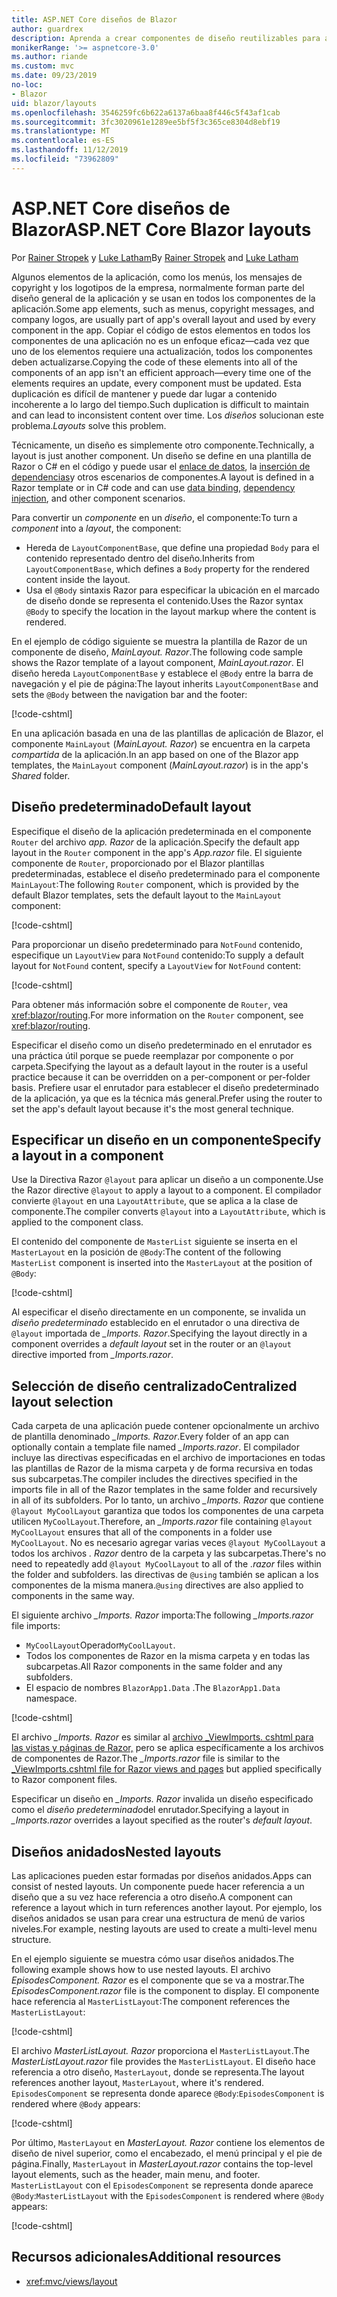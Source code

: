 ```yaml
---
title: ASP.NET Core diseños de Blazor
author: guardrex
description: Aprenda a crear componentes de diseño reutilizables para aplicaciones Blazor.
monikerRange: '>= aspnetcore-3.0'
ms.author: riande
ms.custom: mvc
ms.date: 09/23/2019
no-loc:
- Blazor
uid: blazor/layouts
ms.openlocfilehash: 3546259fc6b622a6137a6baa8f446c5f43af1cab
ms.sourcegitcommit: 3fc3020961e1289ee5bf5f3c365ce8304d8ebf19
ms.translationtype: MT
ms.contentlocale: es-ES
ms.lasthandoff: 11/12/2019
ms.locfileid: "73962809"
---
```

# <a name="aspnet-core-opno-locblazor-layouts"></a><span data-ttu-id="ec887-103">ASP.NET Core diseños de Blazor</span><span class="sxs-lookup"><span data-stu-id="ec887-103">ASP.NET Core Blazor layouts</span></span>

<span data-ttu-id="ec887-104">Por [Rainer Stropek](https://www.timecockpit.com) y [Luke Latham](https://github.com/guardrex)</span><span class="sxs-lookup"><span data-stu-id="ec887-104">By [Rainer Stropek](https://www.timecockpit.com) and [Luke Latham](https://github.com/guardrex)</span></span>

<span data-ttu-id="ec887-105">Algunos elementos de la aplicación, como los menús, los mensajes de copyright y los logotipos de la empresa, normalmente forman parte del diseño general de la aplicación y se usan en todos los componentes de la aplicación.</span><span class="sxs-lookup"><span data-stu-id="ec887-105">Some app elements, such as menus, copyright messages, and company logos, are usually part of app's overall layout and used by every component in the app.</span></span> <span data-ttu-id="ec887-106">Copiar el código de estos elementos en todos los componentes de una aplicación no es un enfoque eficaz&mdash;cada vez que uno de los elementos requiere una actualización, todos los componentes deben actualizarse.</span><span class="sxs-lookup"><span data-stu-id="ec887-106">Copying the code of these elements into all of the components of an app isn't an efficient approach&mdash;every time one of the elements requires an update, every component must be updated.</span></span> <span data-ttu-id="ec887-107">Esta duplicación es difícil de mantener y puede dar lugar a contenido incoherente a lo largo del tiempo.</span><span class="sxs-lookup"><span data-stu-id="ec887-107">Such duplication is difficult to maintain and can lead to inconsistent content over time.</span></span> <span data-ttu-id="ec887-108">Los *diseños* solucionan este problema.</span><span class="sxs-lookup"><span data-stu-id="ec887-108">*Layouts* solve this problem.</span></span>

<span data-ttu-id="ec887-109">Técnicamente, un diseño es simplemente otro componente.</span><span class="sxs-lookup"><span data-stu-id="ec887-109">Technically, a layout is just another component.</span></span> <span data-ttu-id="ec887-110">Un diseño se define en una plantilla de Razor o C# en el código y puede usar el [enlace de datos](xref:blazor/components#data-binding), la [inserción de dependencias](xref:blazor/dependency-injection)y otros escenarios de componentes.</span><span class="sxs-lookup"><span data-stu-id="ec887-110">A layout is defined in a Razor template or in C# code and can use [data binding](xref:blazor/components#data-binding), [dependency injection](xref:blazor/dependency-injection), and other component scenarios.</span></span>

<span data-ttu-id="ec887-111">Para convertir un *componente* en un *diseño*, el componente:</span><span class="sxs-lookup"><span data-stu-id="ec887-111">To turn a *component* into a *layout*, the component:</span></span>

* <span data-ttu-id="ec887-112">Hereda de `LayoutComponentBase`, que define una propiedad `Body` para el contenido representado dentro del diseño.</span><span class="sxs-lookup"><span data-stu-id="ec887-112">Inherits from `LayoutComponentBase`, which defines a `Body` property for the rendered content inside the layout.</span></span>
* <span data-ttu-id="ec887-113">Usa el `@Body` sintaxis Razor para especificar la ubicación en el marcado de diseño donde se representa el contenido.</span><span class="sxs-lookup"><span data-stu-id="ec887-113">Uses the Razor syntax `@Body` to specify the location in the layout markup where the content is rendered.</span></span>

<span data-ttu-id="ec887-114">En el ejemplo de código siguiente se muestra la plantilla de Razor de un componente de diseño, *MainLayout. Razor*.</span><span class="sxs-lookup"><span data-stu-id="ec887-114">The following code sample shows the Razor template of a layout component, *MainLayout.razor*.</span></span> <span data-ttu-id="ec887-115">El diseño hereda `LayoutComponentBase` y establece el `@Body` entre la barra de navegación y el pie de página:</span><span class="sxs-lookup"><span data-stu-id="ec887-115">The layout inherits `LayoutComponentBase` and sets the `@Body` between the navigation bar and the footer:</span></span>

[!code-cshtml[](layouts/sample_snapshot/3.x/MainLayout.razor?highlight=1,13)]

<span data-ttu-id="ec887-116">En una aplicación basada en una de las plantillas de aplicación de Blazor, el componente `MainLayout` (*MainLayout. Razor*) se encuentra en la carpeta *compartida* de la aplicación.</span><span class="sxs-lookup"><span data-stu-id="ec887-116">In an app based on one of the Blazor app templates, the `MainLayout` component (*MainLayout.razor*) is in the app's *Shared* folder.</span></span>

## <a name="default-layout"></a><span data-ttu-id="ec887-117">Diseño predeterminado</span><span class="sxs-lookup"><span data-stu-id="ec887-117">Default layout</span></span>

<span data-ttu-id="ec887-118">Especifique el diseño de la aplicación predeterminada en el componente `Router` del archivo *app. Razor* de la aplicación.</span><span class="sxs-lookup"><span data-stu-id="ec887-118">Specify the default app layout in the `Router` component in the app's *App.razor* file.</span></span> <span data-ttu-id="ec887-119">El siguiente componente de `Router`, proporcionado por el Blazor plantillas predeterminadas, establece el diseño predeterminado para el componente `MainLayout`:</span><span class="sxs-lookup"><span data-stu-id="ec887-119">The following `Router` component, which is provided by the default Blazor templates, sets the default layout to the `MainLayout` component:</span></span>

[!code-cshtml[](layouts/sample_snapshot/3.x/App1.razor?highlight=3)]

<span data-ttu-id="ec887-120">Para proporcionar un diseño predeterminado para `NotFound` contenido, especifique un `LayoutView` para `NotFound` contenido:</span><span class="sxs-lookup"><span data-stu-id="ec887-120">To supply a default layout for `NotFound` content, specify a `LayoutView` for `NotFound` content:</span></span>

[!code-cshtml[](layouts/sample_snapshot/3.x/App2.razor?highlight=6-9)]

<span data-ttu-id="ec887-121">Para obtener más información sobre el componente de `Router`, vea <xref:blazor/routing>.</span><span class="sxs-lookup"><span data-stu-id="ec887-121">For more information on the `Router` component, see <xref:blazor/routing>.</span></span>

<span data-ttu-id="ec887-122">Especificar el diseño como un diseño predeterminado en el enrutador es una práctica útil porque se puede reemplazar por componente o por carpeta.</span><span class="sxs-lookup"><span data-stu-id="ec887-122">Specifying the layout as a default layout in the router is a useful practice because it can be overridden on a per-component or per-folder basis.</span></span> <span data-ttu-id="ec887-123">Prefiere usar el enrutador para establecer el diseño predeterminado de la aplicación, ya que es la técnica más general.</span><span class="sxs-lookup"><span data-stu-id="ec887-123">Prefer using the router to set the app's default layout because it's the most general technique.</span></span>

## <a name="specify-a-layout-in-a-component"></a><span data-ttu-id="ec887-124">Especificar un diseño en un componente</span><span class="sxs-lookup"><span data-stu-id="ec887-124">Specify a layout in a component</span></span>

<span data-ttu-id="ec887-125">Use la Directiva Razor `@layout` para aplicar un diseño a un componente.</span><span class="sxs-lookup"><span data-stu-id="ec887-125">Use the Razor directive `@layout` to apply a layout to a component.</span></span> <span data-ttu-id="ec887-126">El compilador convierte `@layout` en una `LayoutAttribute`, que se aplica a la clase de componente.</span><span class="sxs-lookup"><span data-stu-id="ec887-126">The compiler converts `@layout` into a `LayoutAttribute`, which is applied to the component class.</span></span>

<span data-ttu-id="ec887-127">El contenido del componente de `MasterList` siguiente se inserta en el `MasterLayout` en la posición de `@Body`:</span><span class="sxs-lookup"><span data-stu-id="ec887-127">The content of the following `MasterList` component is inserted into the `MasterLayout` at the position of `@Body`:</span></span>

[!code-cshtml[](layouts/sample_snapshot/3.x/MasterList.razor?highlight=1)]

<span data-ttu-id="ec887-128">Al especificar el diseño directamente en un componente, se invalida un *diseño predeterminado* establecido en el enrutador o una directiva de `@layout` importada de *_Imports. Razor*.</span><span class="sxs-lookup"><span data-stu-id="ec887-128">Specifying the layout directly in a component overrides a *default layout* set in the router or an `@layout` directive imported from *_Imports.razor*.</span></span>

## <a name="centralized-layout-selection"></a><span data-ttu-id="ec887-129">Selección de diseño centralizado</span><span class="sxs-lookup"><span data-stu-id="ec887-129">Centralized layout selection</span></span>

<span data-ttu-id="ec887-130">Cada carpeta de una aplicación puede contener opcionalmente un archivo de plantilla denominado *_Imports. Razor*.</span><span class="sxs-lookup"><span data-stu-id="ec887-130">Every folder of an app can optionally contain a template file named *_Imports.razor*.</span></span> <span data-ttu-id="ec887-131">El compilador incluye las directivas especificadas en el archivo de importaciones en todas las plantillas de Razor de la misma carpeta y de forma recursiva en todas sus subcarpetas.</span><span class="sxs-lookup"><span data-stu-id="ec887-131">The compiler includes the directives specified in the imports file in all of the Razor templates in the same folder and recursively in all of its subfolders.</span></span> <span data-ttu-id="ec887-132">Por lo tanto, un archivo *_Imports. Razor* que contiene `@layout MyCoolLayout` garantiza que todos los componentes de una carpeta utilicen `MyCoolLayout`.</span><span class="sxs-lookup"><span data-stu-id="ec887-132">Therefore, an *_Imports.razor* file containing `@layout MyCoolLayout` ensures that all of the components in a folder use `MyCoolLayout`.</span></span> <span data-ttu-id="ec887-133">No es necesario agregar varias veces `@layout MyCoolLayout` a todos los archivos *. Razor* dentro de la carpeta y las subcarpetas.</span><span class="sxs-lookup"><span data-stu-id="ec887-133">There's no need to repeatedly add `@layout MyCoolLayout` to all of the *.razor* files within the folder and subfolders.</span></span> <span data-ttu-id="ec887-134">las directivas de `@using` también se aplican a los componentes de la misma manera.</span><span class="sxs-lookup"><span data-stu-id="ec887-134">`@using` directives are also applied to components in the same way.</span></span>

<span data-ttu-id="ec887-135">El siguiente archivo *_Imports. Razor* importa:</span><span class="sxs-lookup"><span data-stu-id="ec887-135">The following *_Imports.razor* file imports:</span></span>

* <span data-ttu-id="ec887-136">`MyCoolLayout`Operador</span><span class="sxs-lookup"><span data-stu-id="ec887-136">`MyCoolLayout`.</span></span>
* <span data-ttu-id="ec887-137">Todos los componentes de Razor en la misma carpeta y en todas las subcarpetas.</span><span class="sxs-lookup"><span data-stu-id="ec887-137">All Razor components in the same folder and any subfolders.</span></span>
* <span data-ttu-id="ec887-138">El espacio de nombres `BlazorApp1.Data` .</span><span class="sxs-lookup"><span data-stu-id="ec887-138">The `BlazorApp1.Data` namespace.</span></span>
 
[!code-cshtml[](layouts/sample_snapshot/3.x/_Imports.razor)]

<span data-ttu-id="ec887-139">El archivo *_Imports. Razor* es similar al [archivo _ViewImports. cshtml para las vistas y páginas de Razor,](xref:mvc/views/layout#importing-shared-directives) pero se aplica específicamente a los archivos de componentes de Razor.</span><span class="sxs-lookup"><span data-stu-id="ec887-139">The *_Imports.razor* file is similar to the [_ViewImports.cshtml file for Razor views and pages](xref:mvc/views/layout#importing-shared-directives) but applied specifically to Razor component files.</span></span>

<span data-ttu-id="ec887-140">Especificar un diseño en *_Imports. Razor* invalida un diseño especificado como el *diseño predeterminado*del enrutador.</span><span class="sxs-lookup"><span data-stu-id="ec887-140">Specifying a layout in *_Imports.razor* overrides a layout specified as the router's *default layout*.</span></span>

## <a name="nested-layouts"></a><span data-ttu-id="ec887-141">Diseños anidados</span><span class="sxs-lookup"><span data-stu-id="ec887-141">Nested layouts</span></span>

<span data-ttu-id="ec887-142">Las aplicaciones pueden estar formadas por diseños anidados.</span><span class="sxs-lookup"><span data-stu-id="ec887-142">Apps can consist of nested layouts.</span></span> <span data-ttu-id="ec887-143">Un componente puede hacer referencia a un diseño que a su vez hace referencia a otro diseño.</span><span class="sxs-lookup"><span data-stu-id="ec887-143">A component can reference a layout which in turn references another layout.</span></span> <span data-ttu-id="ec887-144">Por ejemplo, los diseños anidados se usan para crear una estructura de menú de varios niveles.</span><span class="sxs-lookup"><span data-stu-id="ec887-144">For example, nesting layouts are used to create a multi-level menu structure.</span></span>

<span data-ttu-id="ec887-145">En el ejemplo siguiente se muestra cómo usar diseños anidados.</span><span class="sxs-lookup"><span data-stu-id="ec887-145">The following example shows how to use nested layouts.</span></span> <span data-ttu-id="ec887-146">El archivo *EpisodesComponent. Razor* es el componente que se va a mostrar.</span><span class="sxs-lookup"><span data-stu-id="ec887-146">The *EpisodesComponent.razor* file is the component to display.</span></span> <span data-ttu-id="ec887-147">El componente hace referencia al `MasterListLayout`:</span><span class="sxs-lookup"><span data-stu-id="ec887-147">The component references the `MasterListLayout`:</span></span>

[!code-cshtml[](layouts/sample_snapshot/3.x/EpisodesComponent.razor?highlight=1)]

<span data-ttu-id="ec887-148">El archivo *MasterListLayout. Razor* proporciona el `MasterListLayout`.</span><span class="sxs-lookup"><span data-stu-id="ec887-148">The *MasterListLayout.razor* file provides the `MasterListLayout`.</span></span> <span data-ttu-id="ec887-149">El diseño hace referencia a otro diseño, `MasterLayout`, donde se representa.</span><span class="sxs-lookup"><span data-stu-id="ec887-149">The layout references another layout, `MasterLayout`, where it's rendered.</span></span> <span data-ttu-id="ec887-150">`EpisodesComponent` se representa donde aparece `@Body`:</span><span class="sxs-lookup"><span data-stu-id="ec887-150">`EpisodesComponent` is rendered where `@Body` appears:</span></span>

[!code-cshtml[](layouts/sample_snapshot/3.x/MasterListLayout.razor?highlight=1,9)]

<span data-ttu-id="ec887-151">Por último, `MasterLayout` en *MasterLayout. Razor* contiene los elementos de diseño de nivel superior, como el encabezado, el menú principal y el pie de página.</span><span class="sxs-lookup"><span data-stu-id="ec887-151">Finally, `MasterLayout` in *MasterLayout.razor* contains the top-level layout elements, such as the header, main menu, and footer.</span></span> <span data-ttu-id="ec887-152">`MasterListLayout` con el `EpisodesComponent` se representa donde aparece `@Body`:</span><span class="sxs-lookup"><span data-stu-id="ec887-152">`MasterListLayout` with the `EpisodesComponent` is rendered where `@Body` appears:</span></span>

[!code-cshtml[](layouts/sample_snapshot/3.x/MasterLayout.razor?highlight=6)]

## <a name="additional-resources"></a><span data-ttu-id="ec887-153">Recursos adicionales</span><span class="sxs-lookup"><span data-stu-id="ec887-153">Additional resources</span></span>

* <xref:mvc/views/layout>
